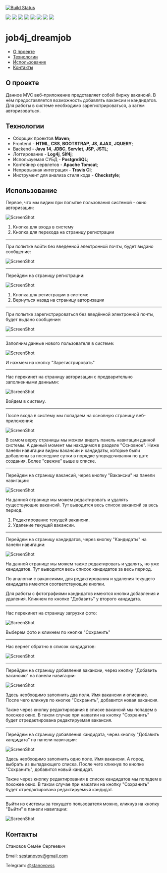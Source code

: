 [![Build Status](https://app.travis-ci.com/stanovov/job4j_dreamjob.svg?branch=master)](https://app.travis-ci.com/stanovov/job4j_dreamjob)

![](https://img.shields.io/badge/Maven-=_3-red)
![](https://img.shields.io/badge/Java-=_14-orange)
![](https://img.shields.io/badge/Servlet-AFBBF8)
![](https://img.shields.io/badge/JDBC-738bff)
![](https://img.shields.io/badge/PostgerSQL-=_9-blue)
![](https://img.shields.io/badge/JUnit-=_4-yellowgreen)
![](https://img.shields.io/badge/Mockito-brightgreen)
![](https://img.shields.io/badge/Checkstyle-lightgrey)

# job4j_dreamjob

+ [О проекте](#О-проекте)
+ [Технологии](#Технологии)
+ [Использование](#Использование)
+ [Контакты](#Контакты)

## О проекте

Данное MVC веб-приложение представляет собой биржу вакансий. В нём предоставляется возможность добавлять вакансии и 
кандидатов. Для работы в системе необходимо зарегистрироваться, а затем авторизоваться.

## Технологии

+ Сборщик проектов **Maven**;
+ Frontend - **HTML**, **CSS**, **BOOTSTRAP**, **JS**, **AJAX**, **JQUERY**;
+ Backend - **Java 14**, **JDBC**, **Servlet**, **JSP**, **JSTL**;
+ Логгирование - **Log4j**, **Slf4j**;
+ Используемая СУБД - **PostgreSQL**;
+ Контейнер сервлетов - **Apache Tomcat**;
+ Непрерывная интеграция - **Travis CI**;
+ Инструмент для анализа стиля кода - **Checkstyle**;

## Использование

Первое, что мы видим при попытке пользования системой - окно авторизации:

![ScreenShot](images/logout_1.png)

1. Кнопка для входа в систему
2. Кнопка для перехода на страницу регистрации

---

При попытке войти без введённой электронной почты, будет выдано сообщение:

![ScreenShot](images/logout_2.png)

---

Перейдем на страницу регистрации:

![ScreenShot](images/reg_1.png)

1. Кнопка для регистрации в системе
2. Вернуться назад на страницу авторизации

---

При попытке зарегистрироваться без введённой электронной почты, будет выдано сообщение:

![ScreenShot](images/reg_2.png)

---

Заполним данные нового пользователя в системе:

![ScreenShot](images/reg_3.png)

И нажмем на кнопку "Зарегистрировать"

---

Нас перекинет на страницу авторизации с предварительно заполненными данными:

![ScreenShot](images/logout_3.png)

Войдем в систему.

---

После входа в систему мы попадаем на основную страницу веб-приложения:

![ScreenShot](images/main_page.png)

В самом верху страницы мы можем видеть панель навигации данной системы. А данный момент мы находимся в разделе "Основное".
Ниже панели навигации видны вакансии и кандидаты, которые были добавлены за последние сутки в порядке упорядочивания по дате 
создания. Более "свежие" выше в списке.

---

Перейдем на страницу вакансий, через кнопку "Вакансии" на панели навигации:

![ScreenShot](images/posts_list.png)

На данной странице мы можем редактировать и удалять существующие вакансий. Тут выводится весь список вакансий за весь 
период.

1. Редактирование текущей вакансии.
2. Удаление текущей вакансии.

---

Перейдем на страницу кандидатов, через кнопку "Кандидаты" на панели навигации:

![ScreenShot](images/candidates_list_1.png)

На данной странице мы можем также редактировать и удалять, но уже кандидатов. Тут выводится весь список кандидатов за 
весь период.

По аналогии с вакансиями, для редактирования и удаления текущего кандидата имеются соответствующие кнопки.

Для работы с фотографиями кандидатов имеются кнопки добавления и удаления. Кликнем по кнопке "Добавить" у второго
кандидата.

---

Нас перекинет на страницу загрузки фото:

![ScreenShot](images/add_photo.png)

Выберем фото и кликнем по кнопке "Сохранить"

---

Нас вернёт обратно в список кандидатов:

![ScreenShot](images/candidates_list_2.png)

---

Перейдем на страницу добавления вакансии, через кнопку "Добавить вакансию" на панели навигации:

![ScreenShot](images/post_edit.png)

Здесь необходимо заполнить два поля. Имя вакансии и описание. После чего кликнув по кнопке "Сохранить", добавится новая 
вакансия.

Также через кнопку редактирования в списке вакансий мы попадем в похожее окно. В таком случае при нажатии на кнопку 
"Сохранить" будет отредактирована редактируемая вакансия.

---

Перейдем на страницу добавления кандидата, через кнопку "Добавить кандидата" на панели навигации:

![ScreenShot](images/candidate_edit.png)

Здесь необходимо заполнить одно поле. Имя вакансии. А город выбрать из выпадающего списка. После чего кликнув по кнопке 
"Сохранить", добавится новый кандидат.

Также через кнопку редактирования в списке кандидатов мы попадем в похожее окно. В таком случае при нажатии на кнопку
"Сохранить" будет отредактирована редактируемый кандидат.

---

Выйти из системы за текущего пользователя можно, кликнув на кнопку "Выйти" в панели навигации:

![ScreenShot](images/exit.png)

## Контакты

Становов Семён Сергеевич

Email: sestanovov@gmail.com

Telegram: [@stanovovss](https://t.me/stanovovss)